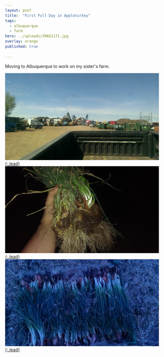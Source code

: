 ```yaml
---
layout: post
title:  "First Full Day in Appleturkey"
tags:
  - albuquerque
  - farm
hero: ../uploads/IMAG1171.jpg
overlay: orange
published: true

---
```


Moving to Albuquerque to work on my sister's farm.

[![selling metal at the scrap yard](../uploads/IMAG1171.jpg){:.lead}](../uploads/IMAG1171.jpg)
[![nighttime shallots](../uploads/IMAG1185.jpg){:.lead}](../uploads/IMAG1185.jpg)
[![shallots at night](../uploads/IMAG1179.jpg){:.lead}](../uploads/IMAG1179.jpg)